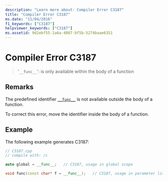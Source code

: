 ```yaml
---
description: "Learn more about: Compiler Error C3187"
title: "Compiler Error C3187"
ms.date: "11/04/2016"
f1_keywords: ["C3187"]
helpviewer_keywords: ["C3187"]
ms.assetid: 9d2ebf55-1a6a-4087-bf5b-5274baae6351
---
```

# Compiler Error C3187

> '`__func__`': is only available within the body of a function

## Remarks

The predefined identifier [`__func__`](../../cpp/func.md) is not available outside the body of a function.

To correct this error, move the identifier inside the body of a function.

## Example

The following example generates C3187:

```cpp
// C3187.cpp
// compile with: /c

auto global = __func__;   // C3187, usage in global scope

void func(const char* f = __func__);   // C3187, usage in parameter list
```
